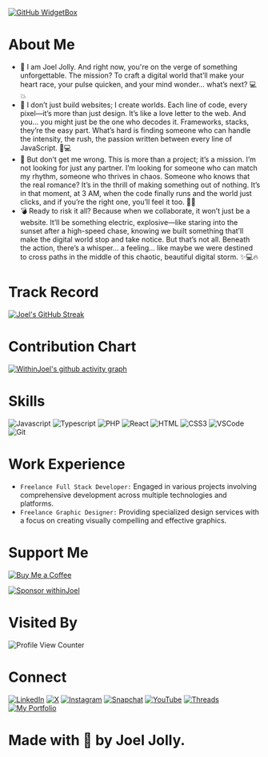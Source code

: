 [![GitHub WidgetBox](https://github-widgetbox.vercel.app/api/profile?username=withinjoel&data=followers,repositories,stars,commits&theme=darkmode)](https://github.com/Jurredr/github-widgetbox)
# About Me

* 🎩 I am Joel Jolly. And right now, you're on the verge of something unforgettable. The mission? To craft a digital world that’ll make your heart race, your pulse quicken, and your mind wonder... what’s next? 💻💥
* 👀 I don’t just build websites; I create worlds. Each line of code, every pixel—it’s more than just design. It’s like a love letter to the web. And you… you might just be the one who decodes it. Frameworks, stacks, they’re the easy part. What’s hard is finding someone who can handle the intensity, the rush, the passion written between every line of JavaScript. 🌹💻
* 💞️ But don’t get me wrong. This is more than a project; it’s a mission. I’m not looking for just any partner. I’m looking for someone who can match my rhythm, someone who thrives in chaos. Someone who knows that the real romance? It’s in the thrill of making something out of nothing. It’s in that moment, at 3 AM, when the code finally runs and the world just clicks, and if you’re the right one, you’ll feel it too. 🖤💫
* 💣 Ready to risk it all? Because when we collaborate, it won’t just be a website. It’ll be something electric, explosive—like staring into the sunset after a high-speed chase, knowing we built something that’ll make the digital world stop and take notice. But that’s not all. Beneath the action, there’s a whisper… a feeling… like maybe we were destined to cross paths in the middle of this chaotic, beautiful digital storm. ✨💻🔥

# Track Record
<a href="https://github.com/withinJoel">
  <img src="https://streak-stats.demolab.com?user=withinjoel&theme=github-dark" alt="Joel's GitHub Streak">
</a>

# Contribution Chart
[![WithinJoel's github activity graph](https://github-readme-activity-graph.vercel.app/graph?username=Withinjoel&theme=react-dark)](https://github.com/withinjoel/)

# Skills
![Javascript](https://img.shields.io/badge/Javascript-F0DB4F?style=for-the-badge&labelColor=black&logo=javascript&logoColor=F0DB4F)
![Typescript](https://img.shields.io/badge/Typescript-007acc?style=for-the-badge&labelColor=black&logo=typescript&logoColor=007acc)
![PHP](https://img.shields.io/badge/php-F05032?style=for-the-badge&logo=php&logoColor=white)
![React](https://img.shields.io/badge/-React-61DBFB?style=for-the-badge&labelColor=black&logo=react&logoColor=61DBFB)
![HTML](https://img.shields.io/badge/HTML5-E34F26?style=for-the-badge&logo=html5&logoColor=white)
![CSS3](https://img.shields.io/badge/CSS3-1572B6?style=for-the-badge&logo=css3&logoColor=white)
![VSCode](https://img.shields.io/badge/Visual_Studio-0078d7?style=for-the-badge&logo=visual%20studio&logoColor=white)
![Git](https://img.shields.io/badge/Git-F05032?style=for-the-badge&logo=git&logoColor=white)

# Work Experience
* `Freelance Full Stack Developer:` Engaged in various projects involving comprehensive development across multiple technologies and platforms.
* `Freelance Graphic Designer:` Providing specialized design services with a focus on creating visually compelling and effective graphics.

# Support Me
[![Buy Me a Coffee](https://img.shields.io/badge/Buy%20Me%20a%20Coffee-Donate-orange?style=for-the-badge&logo=buy-me-a-coffee)](https://www.buymeacoffee.com/withinjoel)

[![Sponsor withinJoel](https://img.shields.io/badge/Sponsor-withinJoel-brightgreen?style=for-the-badge&logo=github)](https://github.com/sponsors/withinJoel)

# Visited By
![Profile View Counter](https://komarev.com/ghpvc/?username=withinjoel)

# Connect

<a href="https://www.linkedin.com/in/withinjoel/" target="_blank"><img src="https://img.shields.io/badge/LinkedIn-%230077B5.svg?&style=flat-square&logo=linkedin&logoColor=white" alt="LinkedIn"></a>
<a href="https://x.com/withinjoel" target="_blank"><img src="https://img.shields.io/badge/Twitter-%231877F2.svg?&style=flat-square&logo=X&logoColor=white" alt="X"></a>
<a href="https://www.instagram.com/withinjoel/" target="_blank"><img src="https://img.shields.io/badge/Instagram-%23E4405F.svg?&style=flat-square&logo=instagram&logoColor=white" alt="Instagram"></a>
<a href="https://www.snapchat.com/add/withinjoel" target="_blank"><img src="https://img.shields.io/badge/Snapchat-%23FFFC00.svg?&style=flat-square&logo=snapchat&logoColor=white" alt="Snapchat"></a>
<a href="https://youtube.com/c/djjoeljolly" target="_blank"><img src="https://img.shields.io/badge/YouTube-%23FF0000.svg?&style=flat-square&logo=youtube&logoColor=white" alt="YouTube"></a>
<a href="https://www.threads.net/@withinjoel" target="_blank"><img src="https://img.shields.io/badge/Threads-%23E4405F.svg?&style=flat-square&logo=threads&logoColor=white" alt="Threads"></a>
<a href="https://joeljolly.pages.dev" target="_blank"><img src="https://img.shields.io/badge/Portfolio-%231877F2.svg?&style=flat-square&logoColor=white" alt="My Portfolio"></a>

# Made with 💖 by Joel Jolly.
